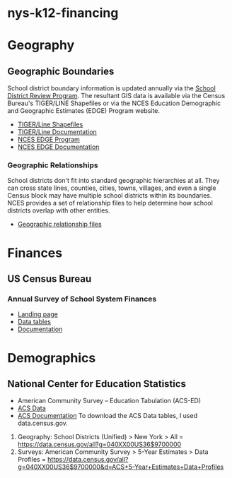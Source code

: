 # nys-k12-financing

# Geography
## Geographic Boundaries 
School district boundary information is updated annually via the [School District Review Program](https://www.census.gov/programs-surveys/sdrp.html).  The resultant GIS data is available via the Census Bureau's TIGER/LINE Shapefiles or via the NCES Education Demographic and Geographic
Estimates (EDGE) Program website.
- [TIGER/Line Shapefiles](https://www.census.gov/geographies/mapping-files/time-series/geo/tiger-line-file.html)
- [TIGER/Line Documentation](https://www.census.gov/programs-surveys/geography/technical-documentation/complete-technical-documentation/tiger-geo-line.html)
- [NCES EDGE Program](https://nces.ed.gov/programs/edge/Geographic/DistrictBoundaries)
- [NCES EDGE Documentation](https://nces.ed.gov/programs/edge/docs/EDGE_SDBOUNDARIES_COMPOSITE_FILEDOC.pdf)

### Geographic Relationships
School districts don't fit into standard geographic hierarchies at all.  They can cross state lines, counties, cities, towns, villages, and even a single Census block may have multiple school districts within its boundaries.  NCES provides a set of relationship files to help determine how school districts overlap with other entities.
- [Geographic relationship files](https://nces.ed.gov/programs/edge/Geographic/RelationshipFiles)

# Finances
## US Census Bureau
### Annual Survey of School System Finances
- [Landing page](https://www.census.gov/programs-surveys/school-finances.html)
- [Data tables](https://www.census.gov/programs-surveys/school-finances/data/tables.html)
- [Documentation](https://www.census.gov/programs-surveys/school-finances/technical-documentation.html)

# Demographics
## National Center for Education Statistics
- American Community Survey – Education Tabulation (ACS-ED)
- [ACS Data](https://www.census.gov/programs-surveys/acs/data.html)
- [ACS Documentation](https://www.census.gov/programs-surveys/acs/technical-documentation.html)
To download the ACS Data tables, I used data.census.gov.
1. Geography: School Districts (Unified) > New York > All = https://data.census.gov/all?g=040XX00US36$9700000 
2. Surveys: American Community Survey > 5-Year Estimates > Data Profiles = https://data.census.gov/all?g=040XX00US36$9700000&d=ACS+5-Year+Estimates+Data+Profiles
